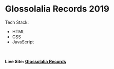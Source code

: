 # Glossolalia Records 2019



<p>Tech Stack:<br />
    <ul>
        <li>HTML</li>
        <li>CSS</li>
        <li>JavaScript</li>
    </ul><br /><br />
    <strong>Live Site: 
    <a href="http://glossolaliarecords.com">Glossolalia Records</a>
</p>
